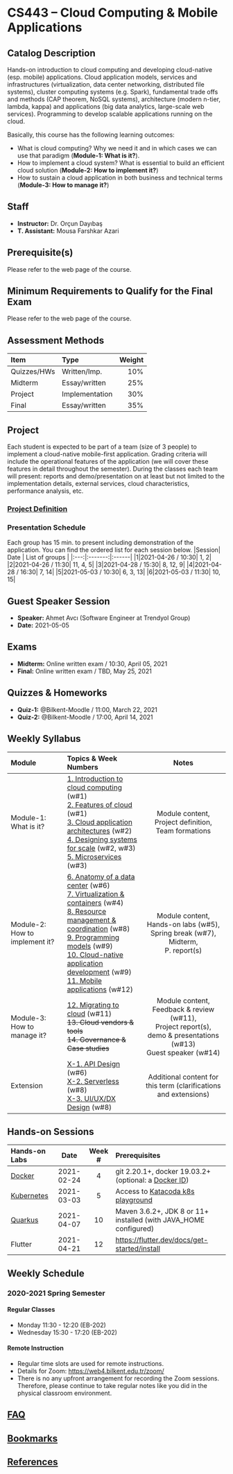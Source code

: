 # CS443 – Cloud Computing &amp; Mobile Applications

## Catalog Description

Hands-on introduction to cloud computing and developing cloud-native (esp. mobile) applications. Cloud application models, services and infrastructures (virtualization, data center networking, distributed file systems), cluster computing systems (e.g. Spark), fundamental trade offs and methods (CAP theorem, NoSQL systems), architecture (modern n-tier, lambda, kappa) and applications (big data analytics, large-scale web services). Programming to develop scalable applications running on the cloud.

Basically, this course has the following learning outcomes:

* What is cloud computing? Why we need it and in which cases we can use that paradigm (__Module-1: What is it?__).
* How to implement a cloud system? What is essential to build an efficient cloud solution (__Module-2: How to implement it?__)
* How to sustain a cloud application in both business and technical terms (__Module-3: How to manage it?__)

## Staff

* __Instructor:__ Dr. Orçun Dayıbaş
* __T. Assistant:__ Mousa Farshkar Azari

## Prerequisite(s)

Please refer to the web page of the course.

## Minimum Requirements to Qualify for the Final Exam

Please refer to the web page of the course.

## Assessment Methods

| Item       | Type          | Weight  |
|:---------- |:------------- | -------:|
| Quizzes/HWs| Written/Imp.  | 10%     |
| Midterm    | Essay/written | 25%     |
| Project    | Implementation| 30%     |
| Final      | Essay/written | 35%     |

## Project

Each student is expected to be part of a team (size of 3 people) to implement a cloud-native mobile-first application. Grading criteria will include the operational features of the application (we will cover these features in detail throughout the semester). During the classes each team will present: reports and demo/presentation on at least but not limited to the implementation details, external services, cloud characteristics, performance analysis, etc.

### [Project Definition](../master/project/project-definition.pdf)

### Presentation Schedule

 Each group has 15 min. to present including demonstration of the application. You can find the ordered list for each session below.
|Session| Date | List of groups |
|:---:|:-------:|:------|
|1|2021-04-26 / 10:30| 1, 2|
|2|2021-04-26 / 11:30| 11, 4, 5|
|3|2021-04-28 / 15:30| 8, 12, 9|
|4|2021-04-28 / 16:30| 7, 14|
|5|2021-05-03 / 10:30| 6, 3, 13|
|6|2021-05-03 / 11:30| 10, 15|

## Guest Speaker Session
* __Speaker:__ Ahmet Avcı (Software Engineer at Trendyol Group)
* __Date:__ 2021-05-05


## Exams

* __Midterm:__ Online written exam / 10:30, April 05, 2021
* __Final:__ Online written exam / TBD, May 25, 2021


## Quizzes & Homeworks

* __Quiz-1:__ @Bilkent-Moodle / 11:00, March 22, 2021
* __Quiz-2:__ @Bilkent-Moodle / 17:00, April 14, 2021

## Weekly Syllabus

| Module | Topics & Week Numbers | Notes |
|:-------|:------|:------:|
| Module-1: What is it? | [1. Introduction to cloud computing](../master/slides/chapter-1.pdf) (w#1)<br/> [2. Features of cloud](../master/slides/chapter-2.pdf) (w#1)<br/> [3. Cloud application architectures](../master/slides/chapter-3.pdf) (w#2)<br/> [4. Designing systems for scale](../master/slides/chapter-4.pdf) (w#2, w#3)<br/> [5. Microservices](../master/slides/chapter-5.pdf) (w#3) | Module content,<br/> Project definition,<br/> Team formations |
| Module-2: How to implement it? | [6. Anatomy of a data center](../master/slides/chapter-6.pdf) (w#6) <br/> [7. Virtualization & containers](../master/slides/chapter-7.pdf) (w#4) <br/> [8. Resource management & coordination](../master/slides/chapter-8.pdf) (w#8)<br/> [9. Programming models](../master/slides/chapter-9.pdf) (w#9)<br/> [10. Cloud-native application development](../master/slides/chapter-10.pdf) (w#9)<br/> [11. Mobile applications](../master/slides/chapter-11.pdf) (w#12)| Module content,<br/> Hands-on labs (w#5),<br/> Spring break (w#7),<br/> Midterm,<br/> P. report(s) |
| Module-3: How to manage it? | [12. Migrating to cloud](../master/slides/chapter-12.pdf) (w#11)<br/> ~~13. Cloud vendors & tools~~ <br/> ~~14. Governance & Case studies~~ | Module content,<br /> Feedback & review (w#11), <br /> Project report(s),<br/> demo & presentations (w#13) <br /> Guest speaker (w#14)|
| Extension | [X-1. API Design](../master/slides/chapter-x1.pdf) (w#6) <br/> [X-2. Serverless](../master/slides/chapter-x2.pdf) (w#8) <br/> [X-3. UI/UX/DX Design](../master/slides/chapter-x3.pdf) (w#8)| Additional content for this term (clarifications and extensions) |

## Hands-on Sessions

| Hands-on Labs | Date | Week # | Prerequisites |
|:--------------|:----:|:-----:|:------|
| [Docker](../master/hands-on/lab-docker-1/lab-docker.md) | 2021-02-24 | 4 | git 2.20.1+, docker 19.03.2+ (optional: a [Docker ID](https://hub.docker.com/signup/)) |
| [Kubernetes](../master/hands-on/lab-k8s-1/lab-k8s.md) | 2021-03-03 | 5 |Access to [Katacoda k8s playground](https://www.katacoda.com/courses/kubernetes/playground)|
| [Quarkus](../master/hands-on/lab-quarkus-1/lab-quarkus.md) | 2021-04-07 | 10 | Maven 3.6.2+, JDK 8 or 11+ installed (with JAVA_HOME configured) |
| Flutter | 2021-04-21 | 12 | https://flutter.dev/docs/get-started/install |

## Weekly Schedule

### 2020-2021 Spring Semester

#### Regular Classes

* Monday 11:30 - 12:20 (EB-202)
* Wednesday 15:30 - 17:20 (EB-202)

#### Remote Instruction

* Regular time slots are used for remote instructions.
* Details for Zoom: https://web4.bilkent.edu.tr/zoom/
* There is no any upfront arrangement for recording the Zoom sessions. Therefore, please continue to take regular notes like you did in the physical classroom environment.

## [FAQ](../master/faq.md)

## [Bookmarks](../master/bookmarks.md)

## [References](../master/references.md)

